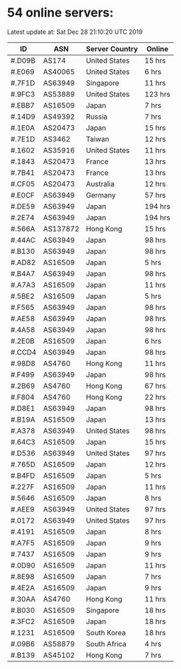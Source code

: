 # 54 online servers:

Latest update at: Sat Dec 28 21:10:20 UTC 2019

| ID | ASN | Server Country | Online |
| -- | --- | -------------- | ------ |
| #.D09B | AS174 | United States | 15 hrs |
| #.E069 | AS40065 | United States | 6 hrs |
| #.7F1D | AS63949 | Singapore | 11 hrs |
| #.9FC3 | AS53889 | United States | 123 hrs |
| #.EBB7 | AS16509 | Japan | 7 hrs |
| #.14D9 | AS49392 | Russia | 7 hrs |
| #.1E0A | AS20473 | Japan | 15 hrs |
| #.7E1D | AS3462 | Taiwan | 12 hrs |
| #.1602 | AS35916 | United States | 11 hrs |
| #.1843 | AS20473 | France | 13 hrs |
| #.7B41 | AS20473 | France | 13 hrs |
| #.CF05 | AS20473 | Australia | 12 hrs |
| #.E0CF | AS63949 | Germany | 57 hrs |
| #.DE59 | AS63949 | Japan | 194 hrs |
| #.2E74 | AS63949 | Japan | 194 hrs |
| #.566A | AS137872 | Hong Kong | 15 hrs |
| #.44AC | AS63949 | Japan | 98 hrs |
| #.B130 | AS63949 | Japan | 98 hrs |
| #.AD82 | AS16509 | Japan | 5 hrs |
| #.B4A7 | AS63949 | Japan | 98 hrs |
| #.A7A3 | AS16509 | Japan | 11 hrs |
| #.5BE2 | AS16509 | Japan | 5 hrs |
| #.F565 | AS63949 | Japan | 98 hrs |
| #.AE58 | AS63949 | Japan | 98 hrs |
| #.4A58 | AS63949 | Japan | 98 hrs |
| #.2E0B | AS16509 | Japan | 6 hrs |
| #.CCD4 | AS63949 | Japan | 98 hrs |
| #.98D8 | AS4760 | Hong Kong | 11 hrs |
| #.F499 | AS63949 | Japan | 98 hrs |
| #.2B69 | AS4760 | Hong Kong | 67 hrs |
| #.F804 | AS4760 | Hong Kong | 22 hrs |
| #.D8E1 | AS63949 | Japan | 98 hrs |
| #.B19A | AS16509 | Japan | 13 hrs |
| #.A378 | AS63949 | United States | 98 hrs |
| #.64C3 | AS16509 | Japan | 15 hrs |
| #.D536 | AS63949 | United States | 97 hrs |
| #.765D | AS16509 | Japan | 12 hrs |
| #.B4FD | AS16509 | Japan | 5 hrs |
| #.227F | AS16509 | Japan | 11 hrs |
| #.5646 | AS16509 | Japan | 8 hrs |
| #.AEE9 | AS63949 | United States | 97 hrs |
| #.0172 | AS63949 | United States | 97 hrs |
| #.4191 | AS16509 | Japan | 8 hrs |
| #.A7F5 | AS16509 | Japan | 9 hrs |
| #.7437 | AS16509 | Japan | 9 hrs |
| #.0D90 | AS16509 | Japan | 11 hrs |
| #.8E98 | AS16509 | Japan | 7 hrs |
| #.4E2A | AS16509 | Japan | 9 hrs |
| #.30AA | AS4760 | Hong Kong | 11 hrs |
| #.B030 | AS16509 | Singapore | 18 hrs |
| #.3FC2 | AS16509 | Japan | 18 hrs |
| #.1231 | AS16509 | South Korea | 18 hrs |
| #.09B6 | AS58879 | South Africa | 4 hrs |
| #.B139 | AS45102 | Hong Kong | 7 hrs |

